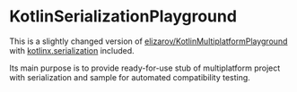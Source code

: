 # KotlinSerializationPlayground

This is a slightly changed version of [elizarov/KotlinMultiplatformPlayground](https://github.com/elizarov/KotlinMultiplatformPlayground)
with [kotlinx.serialization](https://github.com/Kotlin/kotlinx.serialization) included.

Its main purpose is to provide ready-for-use stub of multiplatform project with serialization and 
sample for automated compatibility testing.
